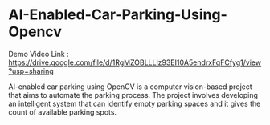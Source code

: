 # AI-Enabled-Car-Parking-Using-Opencv
Demo Video Link : https://drive.google.com/file/d/1RgMZOBLLLlz93EI10A5endrxFqFCfyg1/view?usp=sharing

AI-enabled car parking using OpenCV is a computer vision-based project that aims to automate the parking process. The project involves developing an intelligent system that can identify empty parking spaces and it gives the count of available parking spots. 
